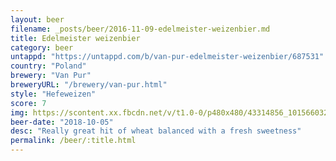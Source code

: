 ```yaml
---
layout: beer
filename: _posts/beer/2016-11-09-edelmeister-weizenbier.md
title: Edelmeister weizenbier
category: beer
untappd: "https://untappd.com/b/van-pur-edelmeister-weizenbier/687531"
country: "Poland"
brewery: "Van Pur"
breweryURL: "/brewery/van-pur.html"
style: "Hefeweizen"
score: 7
img: https://scontent.xx.fbcdn.net/v/t1.0-0/p480x480/43314856_10156603266478745_3446987911063404544_o.jpg?_nc_cat=110&_nc_ohc=TuUxDgjgcXIAQmqjimd3cnERCHa-XFN1TjsMvii9e2ZPdW0AcBUUfpEdA&_nc_ht=scontent.xx&oh=3129242dd10253be8058f8a5b72deb2c&oe=5E885351
beer-date: "2018-10-05"
desc: "Really great hit of wheat balanced with a fresh sweetness"
permalink: /beer/:title.html
---
```

